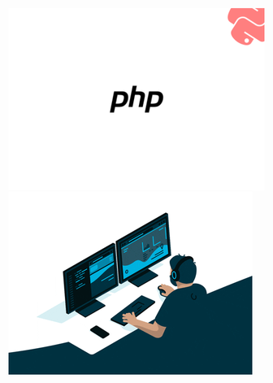 ![Texte alternatif](https://github.com/MytiX/mytix/blob/master/Test.png)
![Texte alternatif](https://github.com/MytiX/mytix/blob/master/giphy.gif)
